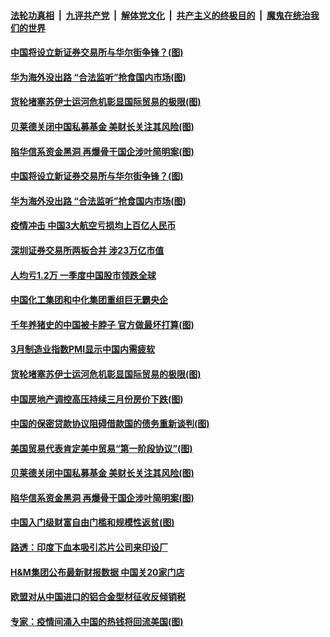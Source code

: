 ####  [法轮功真相](../../../../basic/blob/master/README.md?t=04020101) &nbsp;|&nbsp; [九评共产党](../../../../9ping.md/blob/master/README.md?t=04020101) &nbsp;|&nbsp; [解体党文化](../../../../jtdwh.md/blob/master/README.md?t=04020101)  &nbsp;|&nbsp; [共产主义的终极目的](../../../../gczydzjmd.md/blob/master/README.md?t=04020101) &nbsp;|&nbsp; [魔鬼在统治我们的世界](../../../../mgztzwmdsj.md/blob/master/README.md?t=04020101) 

#### [中国将设立新证券交易所与华尔街争锋？(图)](../pages/p5/967467.md?t=04020101) 

#### [华为海外没出路 “合法监听”抢食国内市场(图)](../pages/p5/967447.md?t=04020101) 


#### [货轮堵塞苏伊士运河危机彰显国际贸易的极限(图)](../pages/p5/967408.md?t=04020101) 

#### [贝莱德关闭中国私募基金 美财长关注其风险(图)](../pages/p5/967372.md?t=04020101) 

#### [陷华信系资金黑洞 再爆骨干国企涉叶简明案(图)](../pages/p5/967341.md?t=04020101) 

#### [中国将设立新证券交易所与华尔街争锋？(图)](../pages/p5/967467.md?t=04020101) 

#### [华为海外没出路 “合法监听”抢食国内市场(图)](../pages/p5/967447.md?t=04020101) 

#### [疫情冲击 中国3大航空亏损均上百亿人民币](../pages/p5/967465.md?t=04020101) 

#### [深圳证券交易所两板合并 涉23万亿市值](../pages/p5/967464.md?t=04020101) 

#### [人均亏1.2万 一季度中国股市领跌全球](../pages/p5/967461.md?t=04020101) 

#### [中国化工集团和中化集团重组巨无霸央企](../pages/p5/967449.md?t=04020101) 

#### [千年养猪史的中国被卡脖子 官方做最坏打算(图)](../pages/p5/967442.md?t=04020101) 

#### [3月制造业指数PMI显示中国内需疲软](../pages/p5/967440.md?t=04020101) 


#### [货轮堵塞苏伊士运河危机彰显国际贸易的极限(图)](../pages/p5/967408.md?t=04020101) 

#### [中国房地产调控高压持续三月份房价下跌(图)](../pages/p5/967393.md?t=04020101) 

#### [中国的保密贷款协议阻碍借款国的债务重新谈判(图)](../pages/p5/967389.md?t=04020101) 

#### [美国贸易代表肯定美中贸易“第一阶段协议”(图)](../pages/p5/967387.md?t=04020101) 

#### [贝莱德关闭中国私募基金 美财长关注其风险(图)](../pages/p5/967372.md?t=04020101) 

#### [陷华信系资金黑洞 再爆骨干国企涉叶简明案(图)](../pages/p5/967341.md?t=04020101) 

#### [中国入门级财富自由门槛和规模性返贫(图)](../pages/p5/967351.md?t=04020101) 

#### [路透：印度下血本吸引芯片公司来印设厂](../pages/p5/967354.md?t=04020101) 

#### [H&amp;M集团公布最新财报数据 中国关20家门店](../pages/p5/967346.md?t=04020101) 

#### [欧盟对从中国进口的铝合金型材征收反倾销税](../pages/p5/967336.md?t=04020101) 

#### [专家：疫情间涌入中国的热钱将回流美国(图)](../pages/p5/967334.md?t=04020101) 

